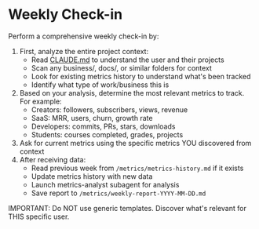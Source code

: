 # Weekly Check-in

Perform a comprehensive weekly check-in by:

1. First, analyze the entire project context:
    - Read [CLAUDE.md](http://claude.md/) to understand the user and their projects
    - Scan any business/, docs/, or similar folders for context
    - Look for existing metrics history to understand what's been
    tracked
    - Identify what type of work/business this is
2. Based on your analysis, determine the most relevant metrics to
track. For example:
    - Creators: followers, subscribers, views, revenue
    - SaaS: MRR, users, churn, growth rate
    - Developers: commits, PRs, stars, downloads
    - Students: courses completed, grades, projects
3. Ask for current metrics using the specific metrics YOU
discovered from context
4. After receiving data:
    - Read previous week from `/metrics/metrics-history.md` if it
    exists
    - Update metrics history with new data
    - Launch metrics-analyst subagent for analysis
    - Save report to `/metrics/weekly-report-YYYY-MM-DD.md`

IMPORTANT: Do NOT use generic templates. Discover what's relevant
for THIS specific user.

